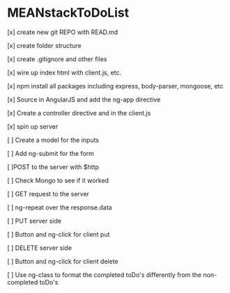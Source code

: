 # MEANstackToDoList
[x] create new git REPO with READ.md

[x] create folder structure

[x] create .gitignore and other files 

[x] wire up index html with client.js, etc.

[x] npm install all packages including express, body-parser, mongoose, etc

[x] Source in AngularJS and add the ng-app directive

[x] Create a controller directive and in the client.js

[x] spin up server

[ ] Create a model for the inputs

[ ] Add ng-submit for the form

[ ]POST to the server with $http

[ ] Check Mongo to see if it worked

[ ] GET request to the server

[ ] ng-repeat over the response.data

[ ] PUT server side

[ ] Button and ng-click for client put

[ ] DELETE server side

  [ ] Button and ng-click for client delete

  [ ] Use ng-class to format the completed toDo's differently from the non-completed toDo's